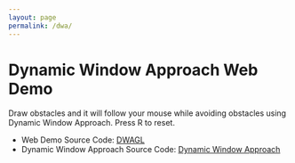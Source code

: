```yaml
---
layout: page
permalink: /dwa/
---
```


# Dynamic Window Approach Web Demo

Draw obstacles and it will follow your mouse while avoiding obstacles using
Dynamic Window Approach. Press R to reset.

<!-- -->
<canvas id=canvas></canvas>
<script type='text/javascript'>
var Module = {
canvas: (function() {
         var canvas = document.getElementById('canvas');
         canvas.addEventListener("webglcontextlost", function(e) {
                 alert('WebGL context lost. You will need to reload the page.');
                 e.preventDefault(); },
                 false);
         return canvas;
         })(),
};
</script>
<script src="/assets/js/dwa.js"></script>
<!-- -->

- Web Demo Source Code: [DWAGL](https://github.com/goktug97/DWAGL)
- Dynamic Window Approach Source Code: [Dynamic Window Approach](https://github.com/goktug97/DynamicWindowApproach)


